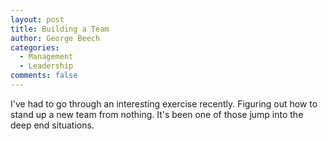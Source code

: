 ```yaml
---
layout: post
title: Building a Team
author: George Beech
categories:
  - Management
  - Leadership
comments: false
---
```


I've had to go through an interesting exercise recently. Figuring out how to stand up a new team from nothing. It's been one of those jump into the deep end situations.